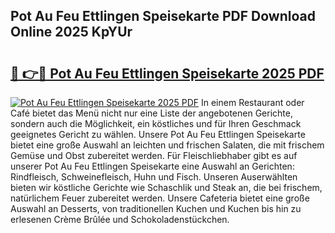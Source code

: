 ## Pot Au Feu Ettlingen Speisekarte PDF Download Online 2025 KpYUr

# <h2><a href="http://gc6n50.nevu.top/?p=Pot+Au+Feu+Ettlingen+Speisekarte">🔗 👉🔴 Pot Au Feu Ettlingen Speisekarte 2025 PDF</a></h2>

[![Pot Au Feu Ettlingen Speisekarte 2025 PDF](https://i.imgur.com/dBaPXMq.png)](http://gc6n50.nevu.top/?p=Pot+Au+Feu+Ettlingen+Speisekarte)
In einem Restaurant oder Café bietet das Menü nicht nur eine Liste der angebotenen Gerichte, sondern auch die Möglichkeit, ein köstliches und für Ihren Geschmack geeignetes Gericht zu wählen. Unsere Pot Au Feu Ettlingen Speisekarte bietet eine große Auswahl an leichten und frischen Salaten, die mit frischem Gemüse und Obst zubereitet werden. Für Fleischliebhaber gibt es auf unserer Pot Au Feu Ettlingen Speisekarte eine Auswahl an Gerichten: Rindfleisch, Schweinefleisch, Huhn und Fisch. Unseren Auserwählten bieten wir köstliche Gerichte wie Schaschlik und Steak an, die bei frischem, natürlichem Feuer zubereitet werden. Unsere Cafeteria bietet eine große Auswahl an Desserts, von traditionellen Kuchen und Kuchen bis hin zu erlesenen Crème Brûlée und Schokoladenstückchen.
